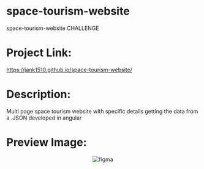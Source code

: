 # space-tourism-website
space-tourism-website CHALLENGE

# Project Link:
https://jank1510.github.io/space-tourism-website/

# Description:
Multi page space tourism website with specific details getting the data from a .JSON developed in angular

# Preview Image:
<p align='center'> 
  
  <img src="https://res.cloudinary.com/dz209s6jk/image/upload/q_auto,w_900/Challenges/wudjsbv8g93aarlhvbud.jpg" alt="figma"/>

</p>
